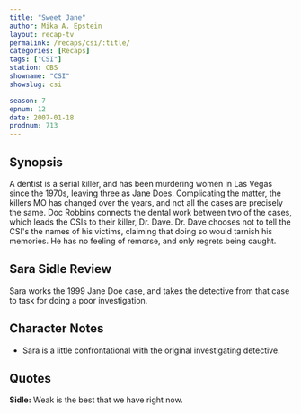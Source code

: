 ```yaml
---
title: "Sweet Jane"
author: Mika A. Epstein
layout: recap-tv
permalink: /recaps/csi/:title/
categories: [Recaps]
tags: ["CSI"]
station: CBS
showname: "CSI"
showslug: csi

season: 7
epnum: 12
date: 2007-01-18
prodnum: 713  
---
```


## Synopsis

A dentist is a serial killer, and has been murdering women in Las Vegas since the 1970s, leaving three as Jane Does. Complicating the matter, the killers MO has changed over the years, and not all the cases are precisely the same. Doc Robbins connects the dental work between two of the cases, which leads the CSIs to their killer, Dr. Dave. Dr. Dave chooses not to tell the CSI's the names of his victims, claiming that doing so would tarnish his memories. He has no feeling of remorse, and only regrets being caught.

## Sara Sidle Review

Sara works the 1999 Jane Doe case, and takes the detective from that case to task for doing a poor investigation.

## Character Notes

* Sara is a little confrontational with the original investigating detective.

## Quotes

**Sidle:** Weak is the best that we have right now.

